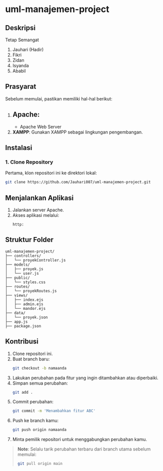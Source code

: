 # uml-manajemen-project

## Deskripsi
Tetap Semangat
1. Jauhari (Hadir)
2. Fikri 
3. Zidan
4. Isyanda
5. Ababil

## Prasyarat
Sebelum memulai, pastikan memiliki hal-hal berikut:
1. **Apache**:
   - 
   - Apache Web Server
2. **XAMPP**: Gunakan XAMPP sebagai lingkungan pengembangan.

## Instalasi

### 1. Clone Repository
Pertama, klon repositori ini ke direktori lokal:
```bash
git clone https://github.com/Jauhari007/uml-manajemen-project.git
```


## Menjalankan Aplikasi

1. Jalankan server Apache.
2. Akses aplikasi melalui:
   ```
   http:
   ```

## Struktur Folder
```
uml-manajemen-project/
├── controllers/
│   └── proyekController.js
├── models/
│   ├── proyek.js
│   └── user.js
├── public/
│   └── styles.css
├── routes/
│   └── proyekRoutes.js
├── views/
│   ├── index.ejs
│   ├── admin.ejs
│   └── mandor.ejs
├── data/
│   └── proyek.json
├── app.js
├── package.json
```

## Kontribusi
1. Clone repositori ini.
2. Buat branch baru:
   ```bash
   git checkout -b namaanda
   ```
3. Lakukan perubahan pada fitur yang ingin ditambahkan atau diperbaiki.
4. Simpan semua perubahan:
   ```bash
   git add .
   ```
5. Commit perubahan:
   ```bash
   git commit -m 'Menambahkan fitur ABC'
   ```
6. Push ke branch kamu:
   ```bash
   git push origin namaanda
   ```
7. Minta pemilik repositori untuk menggabungkan perubahan kamu.

> **Note**: Selalu tarik perubahan terbaru dari branch utama sebelum memulai:
> ```bash
> git pull origin main
> ```


